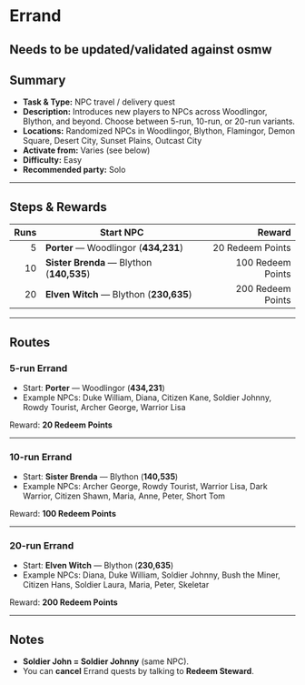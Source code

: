 # Errand

## Needs to be updated/validated against osmw


## Summary
- **Task & Type:** NPC travel / delivery quest
- **Description:** Introduces new players to NPCs across Woodlingor, Blython, and beyond. Choose between 5-run, 10-run, or 20-run variants.
- **Locations:** Randomized NPCs in Woodlingor, Blython, Flamingor, Demon Square, Desert City, Sunset Plains, Outcast City
- **Activate from:** Varies (see below)
- **Difficulty:** Easy
- **Recommended party:** Solo

---

## Steps & Rewards
| Runs | Start NPC | Reward |
|----: |-----------|-------:|
| 5    | **Porter** — Woodlingor (**434,231**) | 20 Redeem Points |
| 10   | **Sister Brenda** — Blython (**140,535**) | 100 Redeem Points |
| 20   | **Elven Witch** — Blython (**230,635**) | 200 Redeem Points |

---

## Routes

### 5-run Errand
- Start: **Porter** — Woodlingor (**434,231**)  
- Example NPCs: Duke William, Diana, Citizen Kane, Soldier Johnny, Rowdy Tourist, Archer George, Warrior Lisa  

Reward: **20 Redeem Points**

---

### 10-run Errand
- Start: **Sister Brenda** — Blython (**140,535**)  
- Example NPCs: Archer George, Rowdy Tourist, Warrior Lisa, Dark Warrior, Citizen Shawn, Maria, Anne, Peter, Short Tom  

Reward: **100 Redeem Points**

---

### 20-run Errand
- Start: **Elven Witch** — Blython (**230,635**)  
- Example NPCs: Diana, Duke William, Soldier Johnny, Bush the Miner, Citizen Hans, Soldier Laura, Maria, Peter, Skeletar  

Reward: **200 Redeem Points**

---

## Notes
- **Soldier John = Soldier Johnny** (same NPC).  
- You can **cancel** Errand quests by talking to **Redeem Steward**.

